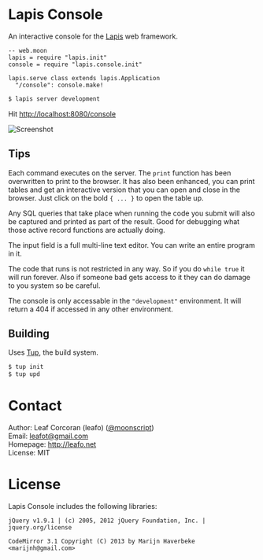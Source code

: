 # Lapis Console

An interactive console for the [Lapis][1] web framework.

```moonscript
-- web.moon
lapis = require "lapis.init"
console = require "lapis.console.init"

lapis.serve class extends lapis.Application
  "/console": console.make!
```

```bash
$ lapis server development
```

Hit <http://localhost:8080/console>

![Screenshot](http://leafo.net/dump/lapis_console.png)

## Tips

Each command executes on the server. The `print` function has been overwritten
to print to the browser. It has also been enhanced, you can print tables and
get an interactive version that you can open and close in the browser. Just
click on the bold `{ ... }` to open the table up.

Any SQL queries that take place when running the code you submit will also be
captured and printed as part of the result. Good for debugging what those
active record functions are actually doing.

The input field is a full multi-line text editor. You can write an entire
program in it.

The code that runs is not restricted in any way. So if you do `while true` it
will run forever. Also if someone bad gets access to it they can do damage to
you system so be careful.

The console is only accessable in the `"development"` environment. It will
return a 404 if accessed in any other environment.

## Building

Uses [Tup][2], the build system.

```bash
$ tup init
$ tup upd
```

# Contact

Author: Leaf Corcoran (leafo) ([@moonscript](http://twitter.com/moonscript))  
Email: leafot@gmail.com  
Homepage: <http://leafo.net>  
License: MIT

# License

Lapis Console includes the following libraries:

```
jQuery v1.9.1 | (c) 2005, 2012 jQuery Foundation, Inc. | jquery.org/license
```

```
CodeMirror 3.1 Copyright (C) 2013 by Marijn Haverbeke <marijnh@gmail.com>
```

  [1]: https://github.com/leafo/lapis
  [2]: http://gittup.org/tup/


